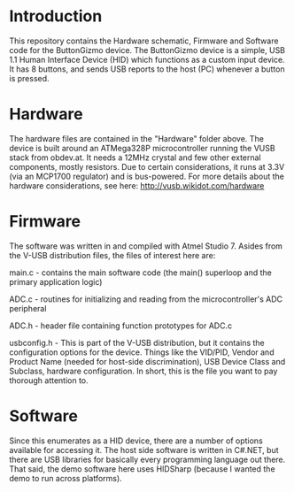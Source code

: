 # Introduction

This repository contains the Hardware schematic, Firmware and Software code for the ButtonGizmo device. The ButtonGizmo device is a simple, USB 1.1 Human Interface Device (HID) which functions as a custom input device. It has 8 buttons, and sends USB reports to the host (PC) whenever a button is pressed. 

# Hardware
The hardware files are contained in the "Hardware" folder above. The device is built around an ATMega328P microcontroller running the VUSB stack from obdev.at. It needs a 12MHz crystal and few other external components, mostly resistors. Due to certain considerations, it runs at 3.3V (via an MCP1700 regulator) and is bus-powered. For more details about the hardware considerations, see here: http://vusb.wikidot.com/hardware

# Firmware
The software was written in and compiled with Atmel Studio 7. Asides from the V-USB distribution files, the files of interest here are:<br />

main.c - contains the main software code (the main() superloop and the primary application logic)

ADC.c - routines for initializing and reading from the microcontroller's ADC peripheral

ADC.h - header file containing function prototypes for ADC.c

usbconfig.h - This is part of the V-USB distribution, but it contains the configuration options for the device. Things like the VID/PID, Vendor and Product Name (needed for host-side discrimination), USB Device Class and Subclass, hardware configuration. In short, this is the file you want to pay thorough attention to.

# Software
Since this enumerates as a HID device, there are a number of options available for accessing it. The host side software is written in C#.NET, but there are USB libraries for basically every programming language out there. That said, the demo software here uses HIDSharp (because I wanted the demo to run across platforms). 





